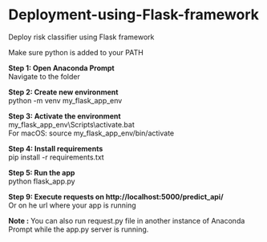# Deployment-using-Flask-framework

Deploy risk classifier using Flask framework

Make sure python is added to your PATH</b>

<b>Step 1: Open Anaconda Prompt<br></b>
Navigate to the folder

<b>Step 2: Create new environment<br></b>
python -m venv my_flask_app_env

<b>Step 3: Activate the environment<br></b>
my_flask_app_env\Scripts\activate.bat<br>
For macOS: source my_flask_app_env/bin/activate

<b>Step 4: Install requirements<br></b>
pip install -r requirements.txt

<b>Step 5: Run the app<br></b>
python flask_app.py

<b>Step 9: Execute requests on http://localhost:5000/predict_api/<br></b>
Or on he url where your app is running

<b>Note :</b> You can also run request.py file in another instance of Anaconda Prompt while the app.py server is running.
